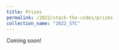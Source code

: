 ```yaml
---
title: Prizes
permalink: /2022/stack-the-codes/prizes
collection_name: "2022_STC"
---
```


Coming soon!
